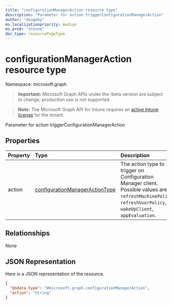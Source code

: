```yaml
---
title: "configurationManagerAction resource type"
description: "Parameter for action triggerConfigurationManagerAction"
author: "dougeby"
ms.localizationpriority: medium
ms.prod: "intune"
doc_type: resourcePageType
---
```


# configurationManagerAction resource type

Namespace: microsoft.graph

> **Important:** Microsoft Graph APIs under the /beta version are subject to change; production use is not supported.

> **Note:** The Microsoft Graph API for Intune requires an [active Intune license](https://go.microsoft.com/fwlink/?linkid=839381) for the tenant.

Parameter for action triggerConfigurationManagerAction

## Properties
|Property|Type|Description|
|:---|:---|:---|
|action|[configurationManagerActionType](../resources/intune-devices-configurationmanageractiontype.md)|The action type to trigger on Configuration Manager client. Possible values are: `refreshMachinePolicy`, `refreshUserPolicy`, `wakeUpClient`, `appEvaluation`.|

## Relationships
None

## JSON Representation
Here is a JSON representation of the resource.
<!-- {
  "blockType": "resource",
  "@odata.type": "microsoft.graph.configurationManagerAction"
}
-->
``` json
{
  "@odata.type": "#microsoft.graph.configurationManagerAction",
  "action": "String"
}
```



